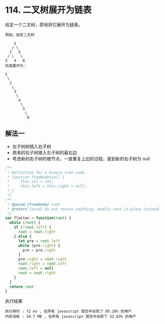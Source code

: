 # 114. 二叉树展开为链表

给定一个二叉树，原地将它展开为链表。

```
例如，给定二叉树

    1
   / \
  2   5
 / \   \
3   4   6
将其展开为：

1
 \
  2
   \
    3
     \
      4
       \
        5
         \
          6

```

## 解法一

- 左子树树插入右子树
- 原来的右子树接入左子树的最右边
- 考虑新的右子树的根节点，一直重复上边的过程，直到新的右子树为 null

```js
/**
 * Definition for a binary tree node.
 * function TreeNode(val) {
 *     this.val = val;
 *     this.left = this.right = null;
 * }
 */
/**
 * @param {TreeNode} root
 * @return {void} Do not return anything, modify root in-place instead.
 */
var flatten = function(root) {
  while (root) {
    if (!root.left) {
      root = root.right
    } else {
      let pre = root.left
      while (pre.right) {
        pre = pre.right
      }
      pre.right = root.right
      root.right = root.left
      root.left = null
      root = root.right
    }
  }
  return root
}
```

执行结果

```
执行用时 : 72 ms , 在所有 javascript 提交中击败了 85.28% 的用户
内存消耗 : 34.7 MB , 在所有 javascript 提交中击败了 52.63% 的用户
```
